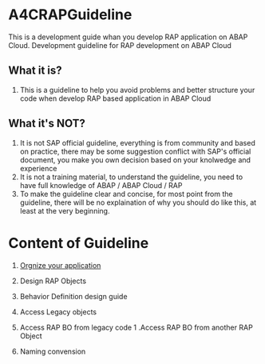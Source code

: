 # A4CRAPGuideline
This is a development guide whan you develop RAP application on ABAP Cloud.
Development guideline for RAP development on ABAP Cloud
## What it is?
1. This is a guideline to help you avoid problems and better structure your code when develop RAP based application in ABAP Cloud



## What it's __NOT__?
1. It is not SAP official guideline, everything is from community and based on practice, there may be some suggestion conflict with SAP's official document, you make you own decision based on your knolwedge and experience
1. It is not a training material, to understand the guideline, you need to have full knowledge of ABAP / ABAP Cloud / RAP
1. To make the guideline clear and concise, for most point from the guideline, there will be no explaination of why you should do like this, at least at the very beginning.


# Content of Guideline
1. [Orgnize your application](./1_CODE_ORG.md)

1. Design RAP Objects
1. Behavior Definition design guide
1. Access Legacy objects
1. Access RAP BO from legacy code
1 .Access RAP BO from another RAP Object
1. Naming convension
